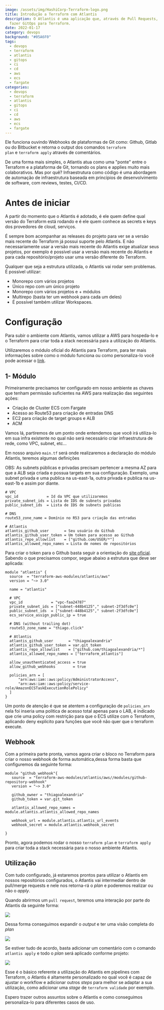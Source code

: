 ```yaml
---
image: /assets/img/HashiCorp-Terraform-logo.png
title: Introdução a Terraform com Atlantis
description: O Atlantis é uma aplicação que, através de Pull Requests, permite
  fazer GitOps para Terraform.
date: 2022-01-17
category: devops
background: "#05A6F0"
tags:
  - devops
  - terraform
  - atlantis
  - gitops
  - ci
  - cd
  - aws
  - ecs
  - fargate
categories:
  - devops
  - terraform
  - atlantis
  - gitops
  - ci
  - cd
  - aws
  - ecs
  - fargate
---
```

Ele funciona ouvindo Webhooks de plataformas de Git como: Github, Gitlab ou do Bitbucket e retorna o output dos comandos `terraform plan` e `terraform apply` através de comentários.

De uma forma mais simples, o Atlantis atua como uma "ponte" entre o Terraform e a plataforma de Git, tornando os plans e applies muito mais colaborativos. Mas por quê?  Infraestrutura como código é uma abordagem de automação de infraestrutura baseada em princípios de desenvolvimento de software, com reviews, testes, CI/CD.

# Antes de iniciar

A partir do momento que o Atlantis é adotado, é ele quem define qual versão do Terraform está rodando e é ele quem conhece as secrets e keys dos provedores de cloud, serviços.

É sempre bom acompanhar as releases do projeto para ver se a versão mais recente do Terraform já possui suporte pelo Atlantis. E não necessariamente usar a versão mais recente do Atlantis exige atualizar seus projetos, por exemplo é possível usar a versão mais recente do Atlantis e para cada repositório/projeto usar uma versão diferente do Terraform.

Qualquer que seja a estrutura utilizada, o Atlantis vai rodar sem problemas. É possível utilizar:

* Monorepo com vários projetos
* Único repo com um único projeto
* Monorepo com vários projetos e + módulos
* Multirepo (basta ter um webhook para cada um deles)
* É possível também utilizar Workspaces.

# Configuração

Para subir o ambiente com Atlantis, vamos utilizar a AWS para hospeda-lo e o Terraform para criar toda a stack necessária para a utilização do Atlantis.

Utilizaremos o módulo oficial do Atlantis para Terraform, para ter mais informações sobre como o módulo funciona ou como personaliza-lo você pode acessar o [link](https://registry.terraform.io/modules/terraform-aws-modules/atlantis/aws/latest).

## 1- Módulo

Primeiramente precisamos ter configurado em nosso ambiente as chaves que tenham permissão suficientes na AWS para realização das seguintes ações:

* Criação de Cluster ECS com Fargate
* Acesso ao Route53 para criação de entradas DNS
* EC2 para criação de target groups e ALB
* ACM

Vamos lá, partiremos de um ponto onde entendemos que você irá utiliza-lo em sua infra existente no qual não será necessário criar infraestrutura de rede, como VPC, subnet, etc...

Em nosso arquivo `main.tf` será onde realizaremos a declaração do módulo Atlantis, teremos algumas definições

OBS: As subnets públicas e privadas precisam pertencer a mesma AZ para que a ALB seja criada e possua targets em sua configuração.
Exemplo, uma subnet privada e uma publica na us-east-1a, outra privada e publica na us-east-1b e assim por diante.

```
# VPC 
vpc_id             = Id da VPC que utilizaremos
private_subnet_ids = Lista de IDS de subnets privadas
public_subnet_ids  = Lista de IDS de subnets publicas

# DNS
route53_zone_name = Domínio no R53 para criação das entradas

# Atlantis
atlantis_github_user       = Seu usuário do Github
atlantis_github_user_token = Um token para acesso ao Github
atlantis_repo_allowlist    = ["github.com/USER/*"]
atlantis_allowed_repo_names = Lista de nomes de repositórios
```

Para criar o token para o Github basta seguir a orientação do [site oficial](https://docs.github.com/en/authentication/keeping-your-account-and-data-secure/creating-a-personal-access-token). Sabendo o que precisamos compor, segue abaixo a estrutura que deve ser aplicada:

```
module "atlantis" {
  source  = "terraform-aws-modules/atlantis/aws"
  version = "~> 3.0"

  name = "atlantis"

  # VPC
  vpc_id             = "vpc-faa24787"
  private_subnet_ids = ["subnet-448b4125","	subnet-2f3dfc0e"]
  public_subnet_ids  = ["subnet-448b4125","	subnet-2f3dfc0e"]
  ecs_service_assign_public_ip = true

  # DNS (without trailing dot)
  route53_zone_name = "thiago.click"

  # Atlantis
  atlantis_github_user       = "thiagoalexandria"
  atlantis_github_user_token = var.git_token
  atlantis_repo_allowlist    = ["github.com/thiagoalexandria/*"]
  atlantis_allowed_repo_names = ["terraform_atlantis"]

  allow_unauthenticated_access = true
  allow_github_webhooks        = true

  policies_arn = [
      "arn:aws:iam::aws:policy/AdministratorAccess",
      "arn:aws:iam::aws:policy/service-role/AmazonECSTaskExecutionRolePolicy"
  ]
}
```

Um ponto de atenção é que se atentem a configuração de `policies_arn` nela foi inseria uma politica de acesso total apenas para o LAB, é indicado que crie uma policy com restrição para que o ECS utilize com o Terraform, aplicando deny explicito para funções que você não quer que o terraform execute.

## Webhook

Com a primeira parte pronta, vamos agora criar o bloco no Terraform para criar o nosso webhook de forma automática,dessa forma basta que configuremos da seguinte forma:

```
module "github_webhook"{
   source  = "terraform-aws-modules/atlantis/aws//modules/github-repository-webhook"
   version = "~> 3.0"

   github_owner = "thiagoalexandria"
   github_token = var.git_token

   atlantis_allowed_repo_names = module.atlantis.atlantis_allowed_repo_names

   webhook_url = module.atlantis.atlantis_url_events
   webhook_secret = module.atlantis.webhook_secret

}
```

Pronto, agora podemos rodar o nosso `terraform plan` e `terraform apply` para criar toda a stack necessária para o nosso ambiente Atlantis.

## Utilização

Com tudo configurado, já estaremos prontos para utilizar o Atlantis em nossos repositórios configurados, o Atlantis vai intermediar dentro de pull/merge requests e nele nos retorna-rá o *plan* e poderemos realizar ou não o *apply*.

Quando abrirmos um `pull request`, teremos uma interação por parte do Atlantis da seguinte forma:

![](/assets/img/atlantis-1.png)

Dessa forma conseguimos expandir o *output* e ter uma visão completa do *plan*

![](/assets/img/atlantis-2.png)

Se estiver tudo de acordo, basta adicionar um comentário com o comando `atlantis apply` e todo o *plan* será aplicado conforme projeto:

![](/assets/img/atlantis-3.png)

Esse é o básico referente a utilização do Atlantis em pipelines com Terraform, o Atlantis é altamente personalizado no qual você é capaz de ajustar o workflow e adicionar outros *steps* para melhor se adaptar a sua utilização, como adicionar uma *stage* de `terraform validade` por exemplo.

Espero trazer outros assuntos sobre o Atlantis e como conseguimos personaliza-lo para diferentes casos de uso.